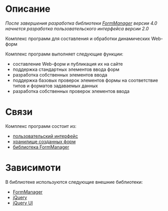 # Описание

_После завершения разработка библиотеки [FormManager](https://github.com/peter-gribanov/form-manager/) версии 4.0 начнется разработка пользовательского интерфейса версии 2.0_

Комплекс программ для составления и обработки динамических Web-форм

Комплекс программ выполняет следующие функции:
 * составление Web-форм и публикация их на сайте
 * поддержка стандартных элементов ввода форм
 * разработка собственных элементов ввода
 * поддержка базовых проверок элементов формы на соответствие типов и форматов задаваемых данных
 * разработка собственных проверок элементов ввода

# Связи
Комплекс программ состоит из:
 * [пользовательский интерфейс](https://github.com/peter-gribanov/form-manager-gui/)
 * [хранилище созданных форм](https://github.com/peter-gribanov/form-manager-gui/)
 * [библиотека FormManager](https://github.com/peter-gribanov/form-manager/)

# Зависимоти
В библиотеке используются следующие внешние библиотеки:
 * [FormManager](https://github.com/peter-gribanov/form-manager/)
 * [jQuery](http://jquery.com/)
 * [jQuery UI](http://jqueryui.com/)
